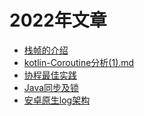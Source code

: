 # 2022年文章


* [栈帧的介绍](关于栈帧.md)
* [kotlin-Coroutine分析(1).md](kotlin-Coroutine分析(1).md)
* [协程最佳实践](协程最佳实践.md)
* [Java同步及锁](Java同步及锁.md)
* [安卓原生log架构](安卓原生log架构.md)